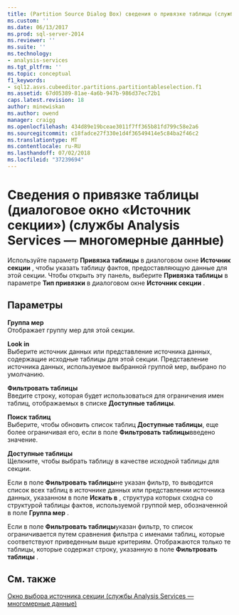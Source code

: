 ```yaml
---
title: (Partition Source Dialog Box) сведения о привязке таблицы (службы Analysis Services — многомерные данные) | Документация Майкрософт
ms.custom: ''
ms.date: 06/13/2017
ms.prod: sql-server-2014
ms.reviewer: ''
ms.suite: ''
ms.technology:
- analysis-services
ms.tgt_pltfrm: ''
ms.topic: conceptual
f1_keywords:
- sql12.asvs.cubeeditor.partitions.partitiontableselection.f1
ms.assetid: 67d05389-81ae-4a6b-947b-986d37ec72b1
caps.latest.revision: 18
author: minewiskan
ms.author: owend
manager: craigg
ms.openlocfilehash: 434d89e19bceae3011f7ff365b81fd799c58e2a6
ms.sourcegitcommit: c18fadce27f330e1d4f36549414e5c84ba2f46c2
ms.translationtype: MT
ms.contentlocale: ru-RU
ms.lasthandoff: 07/02/2018
ms.locfileid: "37239694"
---
```

# <a name="table-binding-detail-partition-source-dialog-box-analysis-services---multidimensional-data"></a>Сведения о привязке таблицы (диалоговое окно «Источник секции») (службы Analysis Services — многомерные данные)
  Используйте параметр **Привязка таблицы** в диалоговом окне **Источник секции** , чтобы указать таблицу фактов, предоставляющую данные для этой секции. Чтобы открыть эту панель, выберите **Привязка таблицы** в параметре **Тип привязки** в диалоговом окне **Источник секции** .  
  
## <a name="options"></a>Параметры  
 **Группа мер**  
 Отображает группу мер для этой секции.  
  
 **Look in**  
 Выберите источник данных или представление источника данных, содержащие исходные таблицы для этой секции. Представление источника данных, используемое выбранной группой мер, выбрано по умолчанию.  
  
 **Фильтровать таблицы**  
 Введите строку, которая будет использоваться для ограничения имен таблиц, отображаемых в списке **Доступные таблицы**.  
  
 **Поиск таблиц**  
 Выберите, чтобы обновить список таблиц **Доступные таблицы**, еще более ограничивая его, если в поле **Фильтровать таблицы**введено значение.  
  
 **Доступные таблицы**  
 Щелкните, чтобы выбрать таблицу в качестве исходной таблицы для секции.  
  
 Если в поле **Фильтровать таблицы**не указан фильтр, то выводится список всех таблиц в источнике данных или представлении источника данных, указанном в поле **Искать в** , структура которых сходна со структурой таблицы фактов, используемой группой мер, обозначенной в поле **Группа мер** .  
  
 Если в поле **Фильтровать таблицы**указан фильтр, то список ограничивается путем сравнения фильтра с именами таблиц, которые соответствуют приведенным выше критериям. Отображаются только те таблицы, которые содержат строку, указанную в поле **Фильтровать таблицы** .  
  
## <a name="see-also"></a>См. также  
 [Окно выбора источника секции &#40;службы Analysis Services — многомерные данные&#41;](partition-source-dialog-box-analysis-services-multidimensional-data.md)  
  
  
